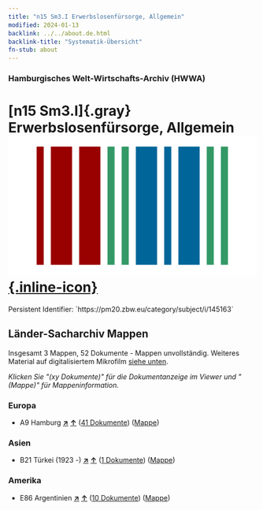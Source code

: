 ```yaml
---
title: "n15 Sm3.I Erwerbslosenfürsorge, Allgemein"
modified: 2024-01-13
backlink: ../../about.de.html
backlink-title: "Systematik-Übersicht"
fn-stub: about
---
```


### Hamburgisches Welt-Wirtschafts-Archiv (HWWA)

# [n15 Sm3.I]{.gray}&#8201; Erwerbslosenfürsorge, Allgemein &#160; [![Wikidata](/images/Wikidata-logo.svg "Wikidata"){.inline-icon}](http://www.wikidata.org/entity/Q104710706)

<div class="hint">Persistent Identifier: `https://pm20.zbw.eu/category/subject/i/145163`</div>







## Länder-Sacharchiv Mappen






Insgesamt 3 Mappen, 52 Dokumente - Mappen unvollständig. Weiteres Material auf digitalisiertem Mikrofilm [siehe unten](#filmsections).

_Klicken Sie "(xy Dokumente)" für die Dokumentanzeige im Viewer und "(Mappe)" für Mappeninformation._




### Europa

- A9 Hamburg [**&nearr;**](../../../geo/i/140905/about.de.html "Hamburg (alle Mappen)") [**&uarr;**](../../../geo/about.de.html#A9 "Ländersystematik") (<a href="https://pm20.zbw.eu/iiifview/folder/sh/140905,145163" title="über: Hamburg : Erwerbslosenfürsorge, Allgemein" target="_blank">41 Dokumente</a>) ([Mappe](../../../../folder/sh/1409xx/140905/1451xx/145163/about.de.html))

### Asien

- B21 Türkei (1923 -) [**&nearr;**](../../../geo/i/141111/about.de.html "Türkei (1923 -) (alle Mappen)") [**&uarr;**](../../../geo/about.de.html#B21 "Ländersystematik") (<a href="https://pm20.zbw.eu/iiifview/folder/sh/141111,145163" title="über: Türkei (1923 -) : Erwerbslosenfürsorge, Allgemein" target="_blank">1 Dokumente</a>) ([Mappe](../../../../folder/sh/1411xx/141111/1451xx/145163/about.de.html))

### Amerika

- E86 Argentinien [**&nearr;**](../../../geo/i/141692/about.de.html "Argentinien (alle Mappen)") [**&uarr;**](../../../geo/about.de.html#E86 "Ländersystematik") (<a href="https://pm20.zbw.eu/iiifview/folder/sh/141692,145163" title="über: Argentinien : Erwerbslosenfürsorge, Allgemein" target="_blank">10 Dokumente</a>) ([Mappe](../../../../folder/sh/1416xx/141692/1451xx/145163/about.de.html))



<a id="filmsections" />













